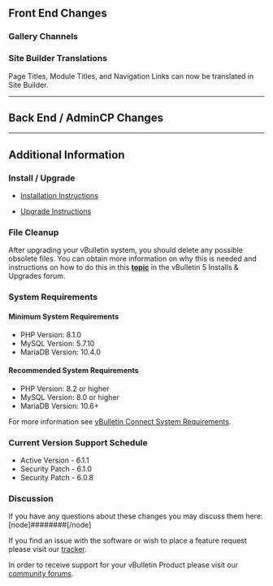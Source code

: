 ## Front End Changes

### Gallery Channels

### Site Builder Translations
Page Titles, Module Titles, and Navigation Links can now be translated in Site Builder.


---

## Back End / AdminCP Changes

---

## Additional Information

### Install / Upgrade

- [Installation Instructions](https://www.vbulletin.com/forum/node/4483267)
    
- [Upgrade Instructions](https://www.vbulletin.com/forum/node/4483262)
    

### File Cleanup

After upgrading your vBulletin system, you should delete any possible obsolete files. You can obtain more information on why this is needed and instructions on how to do this in this [**topic**](https://www.vbulletin.com/forum/node/4391346) in the vBulletin 5 Installs & Upgrades forum.

### System Requirements

#### Minimum System Requirements

- PHP Version: 8.1.0
- MySQL Version: 5.7.10
- MariaDB Version: 10.4.0

#### Recommended System Requirements

- PHP Version: 8.2 or higher
- MySQL Version: 8.0 or higher
- MariaDB Version: 10.6+

For more information see [vBulletin Connect System Requirements](https://www.vbulletin.com/forum/node/4391344).

### Current Version Support Schedule

- Active Version - 6.1.1
- Security Patch - 6.1.0
- Security Patch - 6.0.8

### Discussion

If you have any questions about these changes you may discuss them here: [node]########[/node]

If you find an issue with the software or wish to place a feature request please visit our [tracker](https://tracker.vbulletin.com/vbulletin6).

In order to receive support for your vBulletin Product please visit our [community forums](https://www.vbulletin.com/forum/).